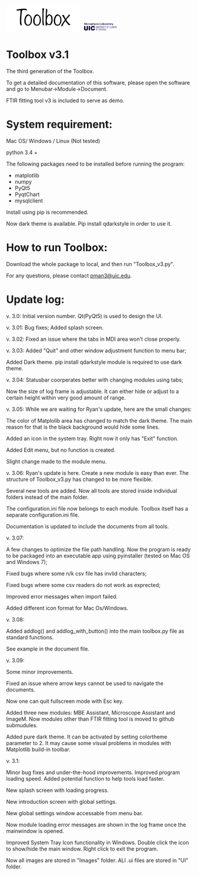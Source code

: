 <img src="https://github.com/manpeihong/Toolbox-v3/blob/master/Images/toolbox_b.png" width="200">
<img src="https://github.com/manpeihong/Toolbox-v3/blob/master/Images/MPL_UIC_b.png" width="100">

# Toolbox v3.1
The third generation of the Toolbox.

To get a detailed documentation of this software, please open the software and go to Menubar->Module->Document.

FTIR fitting tool v3 is included to serve as demo. 


# System requirement:

Mac OS/ Windows / Linux (Not tested)

python 3.4 +

The following packages need to be installed before running the program:

- matplotlib
- numpy
- PyQt5
- PyqtChart
- mysqlclient

Install using pip is recommended.

Now dark theme is available. Pip install qdarkstyle in order to use it. 

# How to run Toolbox:

Download the whole package to local, and then run "Toolbox_v3.py".

For any questions, please contact pman3@uic.edu.

# Update log:

v. 3.0: Initial version number. Qt(PyQt5) is used to design the UI. 

v. 3.01: Bug fixes; Added splash screen.  

v. 3.02: Fixed an issue where the tabs in MDI area won't close properly. 

v. 3.03: Added "Quit" and other window adjustment function to menu bar; 

Added Dark theme. pip install qdarkstyle module is required to use dark theme. 

v. 3.04: Statusbar coorperates better with changing modules using tabs; 

Now the size of log frame is adjustable. It can either hide or adjust to a certain height within very good amount of range.

v. 3.05: While we are waiting for Ryan's update, here are the small changes: 

The color of Matplolib area has changed to match the dark theme. The main reason for that is the black background would hide some lines. 

Added an icon in the system tray.  Right now it only has "Exit" function. 

Added Edit menu,  but no function is created. 

Slight change made to the module menu. 
             
v. 3.06: Ryan's update is here. Create a new module is easy than ever. The structure of Toolbox_v3.py has changed to be more flexible. 

Several new tools are added. Now all tools are stored inside individual folders instead of the main folder. 

The configuration.ini file now belongs to each module. Toolbox itself has a separate configuration.ini file. ﻿

Documentation is updated to include the documents from all tools.

v. 3.07: 

A few changes to optimize the file path handling. Now the program is ready to be packaged into an executable app using pyinstaller (tested on Mac OS and Windows 7);

Fixed bugs where some n/k csv file has invlid characters; 

Fixed bugs where some csv readers do not work as exprected; 

Improved error messages when import failed. 

Added different icon format for Mac Os/Windows.

v. 3.08: 

Added addlog() and addlog_with_button() into the main toolbox.py file as standard functions.
 
See example in the document file. 

v. 3.09: 

Some minor improvements. 

Fixed an issue where arrow keys cannot be used to navigate the documents. 

Now one can quit fullscreen mode with Esc key. 

Added three new modules: MBE Assistant, Microscope Assistant and ImageM. Now modules other than FTIR fitting tool is moved to github submudules. 

Added pure dark theme. It can be activated by setting colortheme parameter to 2. It may cause some visual problems in modules with Matplotlib build-in toolbar.
             
v. 3.1: 

Minor bug fixes and under-the-hood improvements. Improved program loading speed. Added potential function to help tools load faster. 

New splash screen with loading progress. 

New introduction screen with global settings.

New global settings window accessable from menu bar. 

Now module loading error messages are shown in the log frame once the mainwindow is opened. 

Improved System Tray Icon functionality in Windows. Double click the icon to show/hide the main window. Right click to exit the program.

Now all images are stored in "Images" folder. ALl .ui files are stored in "UI" folder. 
